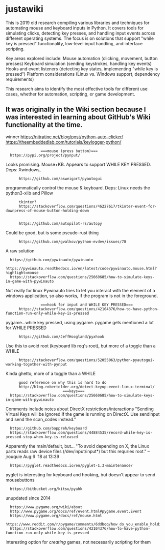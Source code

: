 # justawiki

This is 2019 old research compiling various libraries and techniques for automating mouse and keyboard inputs in Python. It covers tools for simulating clicks, detecting key presses, and handling input events across different operating systems. The focus is on solutions that support "while key is pressed" functionality, low-level input handling, and interface scripting.

Key areas explored include:
    Mouse automation (clicking, movement, button presses)
    Keyboard simulation (sending keystrokes, handling key events)
    Hooks and event listeners (detecting key states, implementing "while key is pressed")
    Platform considerations (Linux vs. Windows support, dependency requirements)

This research aims to identify the most effective tools for different use cases, whether for automation, scripting, or game development.

It was originally in the Wiki section because I was interested in learning about GitHub's Wiki functionality at the time.
---


 winner
                    https://nitratine.net/blog/post/python-auto-clicker/
                    https://theembeddedlab.com/tutorials/keylogger-python/

                
    
                    ===mouse (press button)===      
      https://pypi.org/project/pynput/
Looks promising.  Mouse+KB.  Appears to support WHILE KEY PRESSED.
Deps: Xwindows, 

          https://github.com/asweigart/pyautogui
programmatically control the mouse & keyboard. 
Deps: Linux needs the python3-xlib and Pillow

          tkinter?
          https://stackoverflow.com/questions/46227617/tkinter-event-for-downpress-of-mouse-button-holding-down


          https://github.com/autopilot-rs/autopy
Could be good, but is some pseudo-rust thing

          https://github.com/gvalkov/python-evdev/issues/70
A raw solution

      https://github.com/pywinauto/pywinauto
      https://pywinauto.readthedocs.io/en/latest/code/pywinauto.mouse.html?highlight=mouse
      https://stackoverflow.com/questions/25660685/how-to-simulate-keys-in-game-with-pywinauto
Not really for linux
Pywinauto tries to let you interact with the element of a windows application, so also works, if the program is not in the foreground.

                    ===hook for input and WHILE KEY PRESSED===
          https://stackoverflow.com/questions/42104376/how-to-have-python-function-run-only-while-key-is-pressed
pygame...while key pressed, using pygame.  pygame gets mentioned a lot for WHILE PRESSED

          https://github.com/JeffHoogland/pyxhook
Use this to avoid root (keyboard lib req's root), but more of a toggle than a WHILE

          https://stackoverflow.com/questions/52055063/python-pyautogui-working-together-with-pynput
Kinda ghetto, more of a toggle than a WHILE

          good reference on why this is hard to do
          http://blog.robertelder.org/detect-keyup-event-linux-terminal/
                              ===keys===
      https://stackoverflow.com/questions/25660685/how-to-simulate-keys-in-game-with-pywinauto
Comments include notes about DirectX restrictions/interactions
"Sending Virtual Keys will be ignored if the game is running on DirectX. Use sendinput and send the scan_codes instead."

      https://github.com/boppreh/keyboard
      https://stackoverflow.com/questions/44884535/record-while-key-is-pressed-stop-when-key-is-released
Apparently the main/default, but...
"To avoid depending on X, the Linux parts reads raw device files (/dev/input/input*) but this requries root." – jrouquie Aug 6 '18 at 13:39

      https://pyglet.readthedocs.io/en/pyglet-1.3-maintenance/
pyglet is interesting for keyboard and hooking, but doesn't appear to send mousebuttons

      https://bitbucket.org/kitsu/pyahk
unupdated since 2014




      https://www.pygame.org/wiki/about
      http://www.pygame.org/docs/ref/event.html#pygame.event.Event
      https://www.pygame.org/docs/ref/mouse.html
      https://www.reddit.com/r/pygame/comments/6ddbqq/how_do_you_enable_holding_keys_in_pygame/
      https://stackoverflow.com/questions/42104376/how-to-have-python-function-run-only-while-key-is-pressed
Interesting option for *creating* games, not necessarily scripting for them
